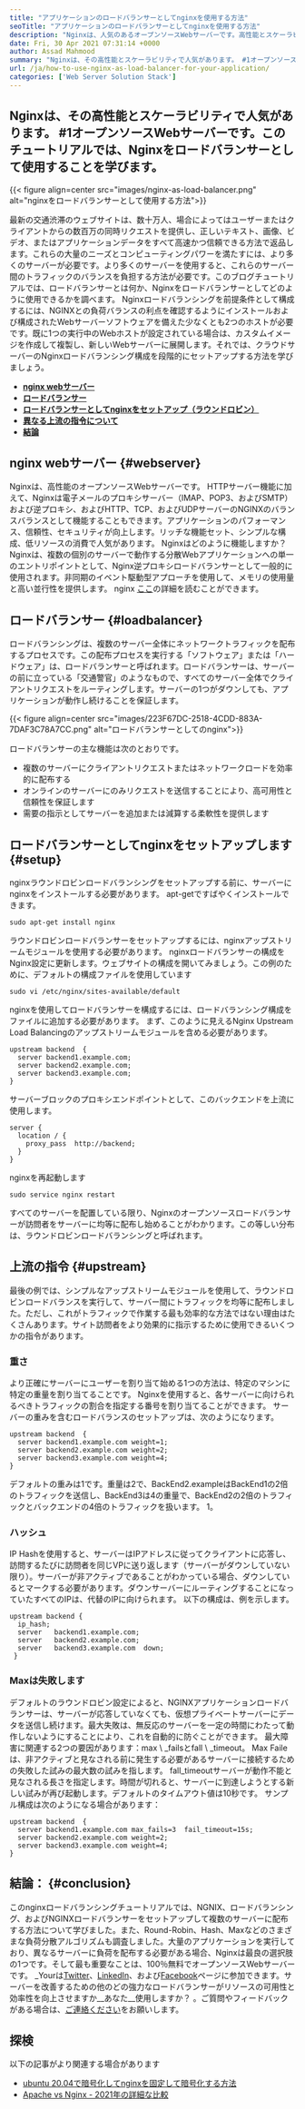 ```yaml
---
title: "アプリケーションのロードバランサーとしてnginxを使用する方法" 
seoTitle: "アプリケーションのロードバランサーとしてnginxを使用する方法" 
description: "Nginxは、人気のあるオープンソースWebサーバーです。高性能とスケーラビリティでよく知られています。このチュートリアルでは、nginxをロードバランサーとして使用することを学びます" 
date: Fri, 30 Apr 2021 07:31:14 +0000
author: Assad Mahmood
summary: "Nginxは、その高性能とスケーラビリティで人気があります。 #1オープンソースWebサーバーです。このチュートリアルでは、Nginxをロードバランサーとして使用することを学びます。" 
url: /ja/how-to-use-nginx-as-load-balancer-for-your-application/
categories: ['Web Server Solution Stack']
---
```


## Nginxは、その高性能とスケーラビリティで人気があります。 #1オープンソースWebサーバーです。このチュートリアルでは、Nginxをロードバランサーとして使用することを学びます。

{{< figure align=center src="images/nginx-as-load-balancer.png" alt="nginxをロードバランサーとして使用する方法">}}

最新の交通渋滞のウェブサイトは、数十万人、場合によってはユーザーまたはクライアントからの数百万の同時リクエストを提供し、正しいテキスト、画像、ビデオ、またはアプリケーションデータをすべて高速かつ信頼できる方法で返品します。これらの大量のニーズとコンピューティングパワーを満たすには、より多くのサーバーが必要です。より多くのサーバーを使用すると、これらのサーバー間のトラフィックのバランスを負担する方法が必要です。このブログチュートリアルでは、ロードバランサーとは何か、Nginxをロードバランサーとしてどのように使用できるかを調べます。
Nginxロードバランシングを前提条件として構成するには、NGINXとの負荷バランスの利点を確認するようにインストールおよび構成されたWebサーバーソフトウェアを備えた少なくとも2つのホストが必要です。既に1つの実行中のWebホストが設定されている場合は、カスタムイメージを作成して複製し、新しいWebサーバーに展開します。それでは、クラウドサーバーのNginxロードバランシング構成を段階的にセットアップする方法を学びましょう。
* **[nginx webサーバー][1]** 
* **[ロードバランサー][2]** 
* **[ロードバランサーとしてnginxをセットアップ（ラウンドロビン）][3]** 
* **[異なる上流の指令について][4]** 
* **[結論][5]** 

## nginx webサーバー {#webserver}

Nginxは、高性能のオープンソースWebサーバーです。 HTTPサーバー機能に加えて、Nginxは電子メールのプロキシサーバー（IMAP、POP3、およびSMTP）および逆プロキシ、およびHTTP、TCP、およびUDPサーバーのNGINXのバランスバランスとして機能することもできます。アプリケーションのパフォーマンス、信頼性、セキュリティが向上します。リッチな機能セット、シンプルな構成、低リソースの消費で人気があります。
Nginxはどのように機能しますか？ Nginxは、複数の個別のサーバーで動作する分散Webアプリケーションへの単一のエントリポイントとして、Nginx逆プロキシロードバランサーとして一般的に使用されます。非同期のイベント駆動型アプローチを使用して、メモリの使用量と高い並行性を提供します。 nginx [ここ][6]の詳細を読むことができます。

## ロードバランサー {#loadbalancer}

ロードバランシングは、複数のサーバー全体にネットワークトラフィックを配布するプロセスです。この配布プロセスを実行する「ソフトウェア」または「ハードウェア」は、ロードバランサーと呼ばれます。ロードバランサーは、サーバーの前に立っている「交通警官」のようなもので、すべてのサーバー全体でクライアントリクエストをルーティングします。サーバーの1つがダウンしても、アプリケーションが動作し続けることを保証します。

{{< figure align=center src="images/223F67DC-2518-4CDD-883A-7DAF3C78A7CC.png" alt="ロードバランサーとしてのnginx">}}

ロードバランサーの主な機能は次のとおりです。
* 複数のサーバーにクライアントリクエストまたはネットワークロードを効率的に配布する
* オンラインのサーバーにのみリクエストを送信することにより、高可用性と信頼性を保証します
* 需要の指示としてサーバーを追加または減算する柔軟性を提供します

## ロードバランサーとしてnginxをセットアップします {#setup}

nginxラウンドロビンロードバランシングをセットアップする前に、サーバーにnginxをインストールする必要があります。 apt-getですばやくインストールできます。
```
sudo apt-get install nginx
```
ラウンドロビンロードバランサーをセットアップするには、nginxアップストリームモジュールを使用する必要があります。 nginxロードバランサーの構成をNginx設定に更新します。ウェブサイトの構成を開いてみましょう。この例のために、デフォルトの構成ファイルを使用しています
```
sudo vi /etc/nginx/sites-available/default
```
nginxを使用してロードバランサーを構成するには、ロードバランシング構成をファイルに追加する必要があります。
まず、このように見えるNginx Upstream Load Balancingのアップストリームモジュールを含める必要があります。
```
upstream backend  {
  server backend1.example.com;
  server backend2.example.com;
  server backend3.example.com;
}
```
サーバーブロックのプロキシエンドポイントとして、このバックエンドを上流に使用します。
```
server {
  location / {
    proxy_pass  http://backend;
  }
}
```
nginxを再起動します
```
sudo service nginx restart
```
すべてのサーバーを配置している限り、Nginxのオープンソースロードバランサーが訪問者をサーバーに均等に配布し始めることがわかります。この等しい分布は、ラウンドロビンロードバランシングと呼ばれます。

## 上流の指令 {#upstream}

最後の例では、シンプルなアップストリームモジュールを使用して、ラウンドロビンロードバランスを実行して、サーバー間にトラフィックを均等に配布しました。ただし、これがトラフィックで作業する最も効率的な方法ではない理由はたくさんあります。サイト訪問者をより効果的に指示するために使用できるいくつかの指令があります。

### 重さ
より正確にサーバーにユーザーを割り当て始める1つの方法は、特定のマシンに特定の重量を割り当てることです。 Nginxを使用すると、各サーバーに向けられるべきトラフィックの割合を指定する番号を割り当てることができます。
サーバーの重みを含むロードバランスのセットアップは、次のようになります。
```
upstream backend  {
  server backend1.example.com weight=1;
  server backend2.example.com weight=2;
  server backend3.example.com weight=4;
}
```
デフォルトの重みは1です。重量は2で、BackEnd2.exampleはBackEnd1の2倍のトラフィックを送信し、BackEnd3は4の重量で、BackEnd2の2倍のトラフィックとバックエンドの4倍のトラフィックを扱います。 1。

### ハッシュ
IP Hashを使用すると、サーバーはIPアドレスに従ってクライアントに応答し、訪問するたびに訪問者を同じVPに送り返します（サーバーがダウンしていない限り）。サーバーが非アクティブであることがわかっている場合、ダウンしているとマークする必要があります。ダウンサーバーにルーティングすることになっていたすべてのIPは、代替のIPに向けられます。
以下の構成は、例を示します。
```
upstream backend {
  ip_hash;
  server   backend1.example.com;
  server   backend2.example.com;
  server   backend3.example.com  down;
 }
```

### Maxは失敗します
デフォルトのラウンドロビン設定によると、NGINXアプリケーションロードバランサーは、サーバーが応答していなくても、仮想プライベートサーバーにデータを送信し続けます。最大失敗は、無反応のサーバーを一定の時間にわたって動作しないようにすることにより、これを自動的に防ぐことができます。
最大障害に関連する2つの要因があります：max \ _failsとfall \ _timeout。 Max Faileは、非アクティブと見なされる前に発生する必要があるサーバーに接続するための失敗した試みの最大数の試みを指します。 fall_timeoutサーバーが動作不能と見なされる長さを指定します。時間が切れると、サーバーに到達しようとする新しい試みが再び起動します。デフォルトのタイムアウト値は10秒です。
サンプル構成は次のようになる場合があります：
```
upstream backend  {
  server backend1.example.com max_fails=3  fail_timeout=15s;
  server backend2.example.com weight=2;
  server backend3.example.com weight=4;
}
```

## 結論： {#conclusion}

このnginxロードバランシングチュートリアルでは、NGNIX、ロードバランシング、およびNGINXロードバランサーをセットアップして複数のサーバーに配布する方法について学びました。また、Round-Robin、Hash、Maxなどのさまざまな負荷分散アルゴリズムも調査しました。大量のアプリケーションを実行しており、異なるサーバーに負荷を配布する必要がある場合、Nginxは最良の選択肢の1つです。そして最も重要なことは、100％無料でオープンソースWebサーバーです。
_Yourは[Twitter][7]、[LinkedIn][8]、および[Facebook][9]ページに参​​加できます。サーバーを改善するための他のどの強力なロードバランサーがリソースの可用性と効率性を向上させますか__あなた__使用しますか？ 。ご質問やフィードバックがある場合は、[ご連絡ください][10]をお願いします。

## 探検
以下の記事がより関連する場合があります
  * [ubuntu 20.04で暗号化してnginxを固定して暗号化する方法][11]
  * [Apache vs Nginx  -  2021年の詳細な比較][12]



[1]: #webserver
[2]: #loadbalancer
[3]: #setup
[4]: #upstream
[5]: #conclusion
[6]: https://products.containerize.com/solution-stack/nginx
[7]: https://twitter.com/containerize_co
[8]: https://www.linkedin.com/company/containerize/
[9]: http://facebook.com/containerize
[10]: mailto:yasir.saeed@aspose.com
[11]: https://blog.containerize.com/web-server-solution-stack/how-to-secure-nginx-with-letsencrypt-on-ubuntu-20-04/
[12]: https://blog.containerize.com/2021/02/26/apache-vs-nginx-detailed-comparison-in-2021/
